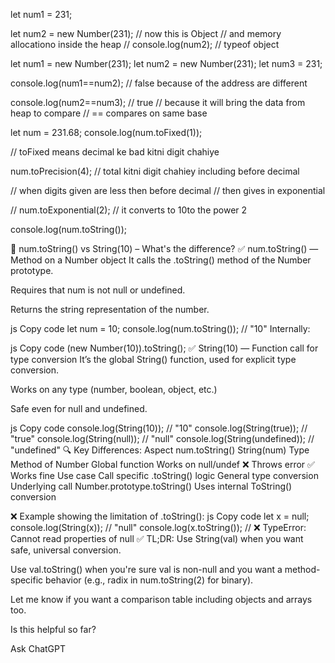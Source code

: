 

let num1 = 231; 

let num2 = new Number(231); 
// now this is Object 
// and memory allocationo inside the heap 
// console.log(num2); 
// typeof object 



let num1 = new Number(231); 
let num2 = new Number(231); 
let num3 = 231; 

console.log(num1==num2); 
// false because of the address are different 

console.log(num2==num3); 
// true 
// because it will bring the data from heap to compare 
// == compares on same base 



let num = 231.68;
console.log(num.toFixed(1)); 

// toFixed means decimal ke bad kitni digit chahiye

num.toPrecision(4); 
// total kitni digit chahiey including before decimal

// when digits given are less then before decimal 
// then gives in exponential 


// num.toExponential(2); 
// it converts to 10to the power 2


console.log(num.toString()); 




🔹 num.toString() vs String(10) – What's the difference?
✅ num.toString() — Method on a Number object
It calls the .toString() method of the Number prototype.

Requires that num is not null or undefined.

Returns the string representation of the number.

js
Copy code
let num = 10;
console.log(num.toString());  // "10"
Internally:

js
Copy code
(new Number(10)).toString();
✅ String(10) — Function call for type conversion
It’s the global String() function, used for explicit type conversion.

Works on any type (number, boolean, object, etc.)

Safe even for null and undefined.

js
Copy code
console.log(String(10));         // "10"
console.log(String(true));       // "true"
console.log(String(null));       // "null"
console.log(String(undefined));  // "undefined"
🔍 Key Differences:
Aspect	num.toString()	String(num)
Type	Method of Number	Global function
Works on null/undef	❌ Throws error	✅ Works fine
Use case	Call specific .toString() logic	General type conversion
Underlying call	Number.prototype.toString()	Uses internal ToString() conversion

❌ Example showing the limitation of .toString():
js
Copy code
let x = null;
console.log(String(x));     // "null"
console.log(x.toString());  // ❌ TypeError: Cannot read properties of null
✅ TL;DR:
Use String(val) when you want safe, universal conversion.

Use val.toString() when you're sure val is non-null and you want a method-specific behavior (e.g., radix in num.toString(2) for binary).

Let me know if you want a comparison table including objects and arrays too.







Is this helpful so far?



Ask ChatGPT





